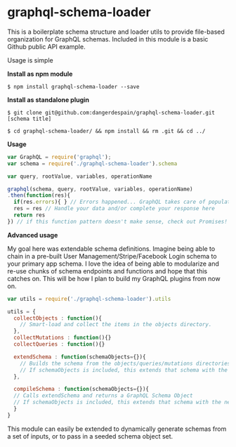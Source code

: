 # graphql-schema-loader

This is a boilerplate schema structure and loader utils to provide file-based organization for GraphQL schemas. Included in this module is a basic Github public API example.

Usage is simple

**Install as npm module**

`$ npm install graphql-schema-loader --save`

**Install as standalone plugin**

`$ git clone git@github.com:dangerdespain/graphql-schema-loader.git [schema title]`

`$ cd graphql-schema-loader/ && npm install && rm .git && cd ../`

**Usage**
```JavaScript
var GraphQL = require('graphql');
var schema = require('./graphql-schema-loader').schema

var query, rootValue, variables, operationName

graphql(schema, query, rootValue, variables, operationName)
.then(function(res){
  if(res.errors){ } // Errors happened... GraphQL takes care of populating the API response but you can add more logic here.
  res = res // Handle your data and/or complete your response here
  return res
}) // if this function pattern doesn't make sense, check out Promises! BluebirdJS is my favorite Promise lib.
```

**Advanced usage**

My goal here was extendable schema definitions. Imagine being able to chain in a pre-built User Management/Stripe/Facebook Login schema to your primary app schema. I love the idea of being able to modularize and re-use chunks of schema endpoints and functions and hope that this catches on. This will be how I plan to build my GraphQL plugins from now on.

```JavaScript
var utils = require('./graphql-schema-loader').utils

utils = {
  collectObjects : function(){
    // Smart-load and collect the items in the objects directory.
  },
  collectMutations : function(){}
  collectQueries : function(){}

  extendSchema : function(schemaObjects={}){
    // Builds the schema from the objects/queries/mutations directories.
    // If schemaObjects is included, this extends that schema with the new objects, queries, and mutations.
  },

  compileSchema : function(schemaObjects={}){
  // Calls extendSchema and returns a GraphQL Schema Object
  // If schemaObjects is included, this extends that schema with the new objects, queries, and mutations before creating the Schema object. This should be the last method called if chaining schemas.
  }
}
```

This module can easily be extended to dynamically generate schemas from a set of inputs, or to pass in a seeded schema object set.
